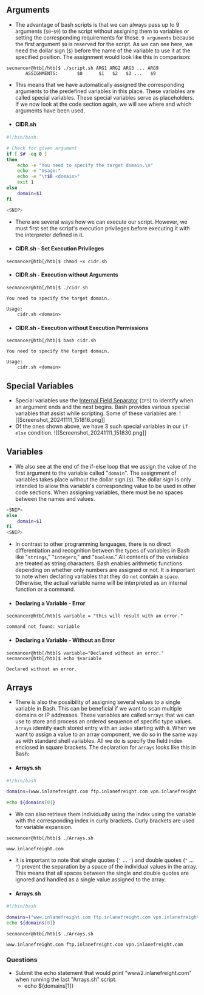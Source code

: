 ## Arguments
- The advantage of bash scripts is that we can always pass up to 9 arguments (`$0`-`$9`) to the script without assigning them to variables or setting the corresponding requirements for these. `9 arguments` because the first argument `$0` is reserved for the script. As we can see here, we need the dollar sign (`$`) before the name of the variable to use it at the specified position. The assignment would look like this in comparison:
```shell-session
secmancer@htb[/htb]$ ./script.sh ARG1 ARG2 ARG3 ... ARG9
       ASSIGNMENTS:       $0      $1   $2   $3 ...   $9
```
- This means that we have automatically assigned the corresponding arguments to the predefined variables in this place. These variables are called special variables. These special variables serve as placeholders. If we now look at the code section again, we will see where and which arguments have been used.
- #### CIDR.sh
```bash
#!/bin/bash

# Check for given argument
if [ $# -eq 0 ]
then
	echo -e "You need to specify the target domain.\n"
	echo -e "Usage:"
	echo -e "\t$0 <domain>"
	exit 1
else
	domain=$1
fi

<SNIP>
```
- There are several ways how we can execute our script. However, we must first set the script's execution privileges before executing it with the interpreter defined in it.
- #### CIDR.sh - Set Execution Privileges
```shell-session
secmancer@htb[/htb]$ chmod +x cidr.sh
```
- #### CIDR.sh - Execution without Arguments
```shell-session
secmancer@htb[/htb]$ ./cidr.sh

You need to specify the target domain.

Usage:
	cidr.sh <domain>
```
- #### CIDR.sh - Execution without Execution Permissions
```shell-session
secmancer@htb[/htb]$ bash cidr.sh

You need to specify the target domain.

Usage:
	cidr.sh <domain>
```


## Special Variables
- Special variables use the [Internal Field Separator](https://bash.cyberciti.biz/guide/$IFS) (`IFS`) to identify when an argument ends and the next begins. Bash provides various special variables that assist while scripting. Some of these variables are:
![[Screenshot_20241111_151816.png]]
- Of the ones shown above, we have 3 such special variables in our `if-else` condition.
![[Screenshot_20241111_151830.png]]


## Variables
- We also see at the end of the if-else loop that we assign the value of the first argument to the variable called "`domain`". The assignment of variables takes place without the dollar sign (`$`). The dollar sign is only intended to allow this variable's corresponding value to be used in other code sections. When assigning variables, there must be no spaces between the names and values.
```bash
<SNIP>
else
	domain=$1
fi
<SNIP>
```
- In contrast to other programming languages, there is no direct differentiation and recognition between the types of variables in Bash like "`strings`," "`integers`," and "`boolean`." All contents of the variables are treated as string characters. Bash enables arithmetic functions depending on whether only numbers are assigned or not. It is important to note when declaring variables that they do `not` contain a `space`. Otherwise, the actual variable name will be interpreted as an internal function or a command.
- #### Declaring a Variable - Error
```shell-session
secmancer@htb[/htb]$ variable = "this will result with an error."

command not found: variable
```
- #### Declaring a Variable - Without an Error
```shell-session
secmancer@htb[/htb]$ variable="Declared without an error."
secmancer@htb[/htb]$ echo $variable

Declared without an error.
```



## Arrays
- There is also the possibility of assigning several values to a single variable in Bash. This can be beneficial if we want to scan multiple domains or IP addresses. These variables are called `arrays` that we can use to store and process an ordered sequence of specific type values. `Arrays` identify each stored entry with an `index` starting with `0`. When we want to assign a value to an array component, we do so in the same way as with standard shell variables. All we do is specify the field index enclosed in square brackets. The declaration for `arrays` looks like this in Bash:
- #### Arrays.sh
```bash
#!/bin/bash

domains=(www.inlanefreight.com ftp.inlanefreight.com vpn.inlanefreight.com www2.inlanefreight.com)

echo ${domains[0]}
```
- We can also retrieve them individually using the index using the variable with the corresponding index in curly brackets. Curly brackets are used for variable expansion.
```shell-session
secmancer@htb[/htb]$ ./Arrays.sh

www.inlanefreight.com
```
- It is important to note that single quotes (`'` ... `'`) and double quotes (`"` ... `"`) prevent the separation by a space of the individual values in the array. This means that all spaces between the single and double quotes are ignored and handled as a single value assigned to the array.
- #### Arrays.sh
```bash
#!/bin/bash

domains=("www.inlanefreight.com ftp.inlanefreight.com vpn.inlanefreight.com" www2.inlanefreight.com)
echo ${domains[0]}
```
```shell-session
secmancer@htb[/htb]$ ./Arrays.sh

www.inlanefreight.com ftp.inlanefreight.com vpn.inlanefreight.com
```


### Questions
- Submit the echo statement that would print "www2.inlanefreight.com" when running the last "Arrays.sh" script.
	- echo ${domains[1]}